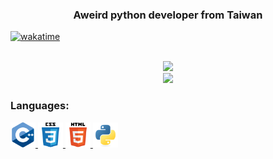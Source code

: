 <h3 align="center">Aweird python developer from Taiwan</h3>

[![wakatime](https://wakatime.com/badge/user/4738807c-1bf0-4b7c-9234-cc52794c896e.svg)](https://wakatime.com/@4738807c-1bf0-4b7c-9234-cc52794c896e)
<p align="center">
    <br/>
    <img src="https://github-readme-stats.vercel.app/api/top-langs/?username=cjenf&langs_count=8&theme=nord&locale=en" /><br />
    <!-- <img src="https://github-readme-stats.vercel.app/api/top-langs/?username=cjenf&layout=compact&theme=Nord&locale=cn" /><br /> -->
    <img src="https://github-readme-stats.vercel.app/api?username=cjenf&show_icons=true&theme=nord" /><br />
</p>


<h3 align="left">Languages:</h3>
<p align="left"> <a href="https://www.w3schools.com/cpp/" target="_blank" rel="noreferrer"> <img src="https://raw.githubusercontent.com/devicons/devicon/master/icons/cplusplus/cplusplus-original.svg" alt="cplusplus" width="40" height="40"/> </a> <a href="https://www.w3schools.com/css/" target="_blank" rel="noreferrer"> <img src="https://raw.githubusercontent.com/devicons/devicon/master/icons/css3/css3-original-wordmark.svg" alt="css3" width="40" height="40"/> </a> <a href="https://www.w3.org/html/" target="_blank" rel="noreferrer"> <img src="https://raw.githubusercontent.com/devicons/devicon/master/icons/html5/html5-original-wordmark.svg" alt="html5" width="40" height="40"/> </a> <a href="https://www.python.org" target="_blank" rel="noreferrer"> <img src="https://raw.githubusercontent.com/devicons/devicon/master/icons/python/python-original.svg" alt="python" width="40" height="40"/> </a> </p>
